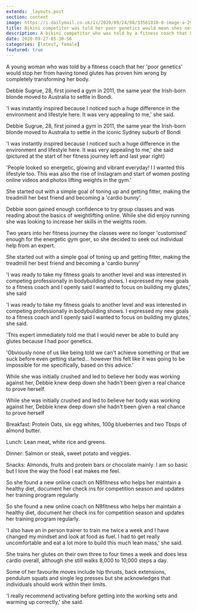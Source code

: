 ```yaml
---
extends: _layouts.post
section: content
image: https://i.dailymail.co.uk/1s/2020/09/24/08/33561010-0-image-a-29_1600930941579.jpg 
title: Bikini competitor was told her poor genetics would mean shes never have a booty 
description: A bikini competitor who was told by a fitness coach that her poor genetics would stop her from having toned glutes has proven him wrong by transforming her body, as she shares the exercises that helped. 
date: 2020-09-27-05-30-56 
categories: [latest, female] 
featured: true 
--- 
```

A young woman who was told by a fitness coach that her 'poor genetics' would stop her from having toned glutes has proven him wrong by completely transforming her body.

Debbie Sugrue, 28, first joined a gym in 2011, the same year the Irish-born blonde moved to Australia to settle in Bondi. 

'I was instantly inspired because I noticed such a huge difference in the environment and lifestyle here. It was very appealing to me,' she said.

Debbie Sugrue, 28, first joined a gym in 2011, the same year the Irish-born blonde moved to Australia to settle in the iconic Sydney suburb of Bondi

'I was instantly inspired because I noticed such a huge difference in the environment and lifestyle here. It was very appealing to me,' she said (pictured at the start of her fitness journey left and last year right)

'People looked so energetic, glowing and vibrant everyday! I I wanted this lifestyle too. This was also the rise of Instagram and start of women posting online videos and photos lifting weights in the gym.'

She started out with a simple goal of toning up and getting fitter, making the treadmill her best friend and becoming a 'cardio bunny'.

Debbie soon gained enough confidence to try group classes and was reading about the basics of weightlifting online. While she did enjoy running she was looking to increase her skills in the weights room.

Two years into her fitness journey the classes were no longer 'customised' enough for the energetic gym goer, so she decided to seek out individual help from an expert.   

She started out with a simple goal of toning up and getting fitter, making the treadmill her best friend and becoming a 'cardio bunny'

'I was ready to take my fitness goals to another level and was interested in competing professionally in bodybuilding shows. I expressed my new goals to a fitness coach and I openly said I wanted to focus on building my glutes,' she said

'I was ready to take my fitness goals to another level and was interested in competing professionally in bodybuilding shows. I expressed my new goals to a fitness coach and I openly said I wanted to focus on building my glutes,' she said.

'This expert immediately told me that I would never be able to build any glutes because I had poor genetics.

'Obviously none of us like being told we can't achieve something or that we suck before even getting started... however this felt like it was going to be impossible for me specifically, based on this advice.'

While she was initially crushed and led to believe her body was working against her, Debbie knew deep down she hadn't been given a real chance to prove herself. 

While she was initially crushed and led to believe her body was working against her, Debbie knew deep down she hadn't been given a real chance to prove herself

Breakfast: Protein Oats, six egg whites, 100g blueberries and two Tbsps of almond butter.

Lunch: Lean meat, white rice and greens.

Dinner: Salmon or steak, sweet potato and veggies.

Snacks: Almonds, fruits and protein bars or chocolate mainly. I am so basic but I love the way the food I eat makes me feel.

So she found a new online coach on N8fitness who helps her maintain a healthy diet, document her check ins for competition season and updates her training program regularly

So she found a new online coach on N8fitness who helps her maintain a healthy diet, document her check ins for competition season and updates her training program regularly. 

'I also have an in person trainer to train me twice a week and I have changed my mindset and look at food as fuel. I had to get really uncomfortable and eat a lot more to build this much lean mass,' she said.

She trains her glutes on their own three to four times a week and does less cardio overall, although she still walks 8,000 to 10,000 steps a day. 

Some of her favourite moves include hip thrusts, back extensions, pendulum squats and single leg presses but she acknowledges that individuals should work within their limits. 

'I really recommend activating before getting into the working sets and warming up correctly,' she said. 

